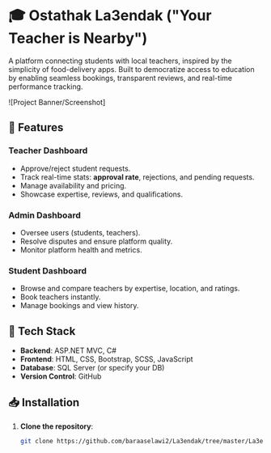 # 🎓 Ostathak La3endak ("Your Teacher is Nearby")  

A platform connecting students with local teachers, inspired by the simplicity of food-delivery apps. Built to democratize access to education by enabling seamless bookings, transparent reviews, and real-time performance tracking.  

![Project Banner/Screenshot] <!-- Add a screenshot here if available -->

## 🚀 Features  

### Teacher Dashboard  
- Approve/reject student requests.  
- Track real-time stats: **approval rate**, rejections, and pending requests.  
- Manage availability and pricing.  
- Showcase expertise, reviews, and qualifications.  

### Admin Dashboard
- Oversee users (students, teachers).  
- Resolve disputes and ensure platform quality.  
- Monitor platform health and metrics.  

### Student Dashboard
- Browse and compare teachers by expertise, location, and ratings.  
- Book teachers instantly.  
- Manage bookings and view history.  

## 🔧 Tech Stack  
- **Backend**: ASP.NET MVC, C#  
- **Frontend**: HTML, CSS, Bootstrap, SCSS, JavaScript  
- **Database**: SQL Server (or specify your DB)  
- **Version Control**: GitHub  

## 📥 Installation  
1. **Clone the repository**:  
   ```bash  
   git clone https://github.com/baraaselawi2/La3endak/tree/master/La3endak  
